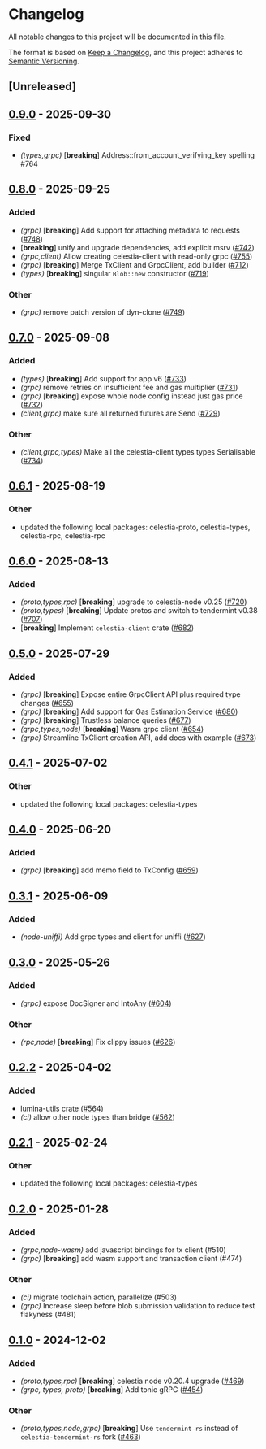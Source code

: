 # Changelog

All notable changes to this project will be documented in this file.

The format is based on [Keep a Changelog](https://keepachangelog.com/en/1.0.0/),
and this project adheres to [Semantic Versioning](https://semver.org/spec/v2.0.0.html).

## [Unreleased]

## [0.9.0](https://github.com/eigerco/lumina/compare/celestia-grpc-v0.8.0...celestia-grpc-v0.9.0) - 2025-09-30

### Fixed

- *(types,grpc)* [**breaking**] Address::from_account_verifying_key spelling #764

## [0.8.0](https://github.com/eigerco/lumina/compare/celestia-grpc-v0.7.0...celestia-grpc-v0.8.0) - 2025-09-25

### Added

- *(grpc)* [**breaking**] Add support for attaching metadata to requests ([#748](https://github.com/eigerco/lumina/pull/748))
- [**breaking**] unify and upgrade dependencies, add explicit msrv ([#742](https://github.com/eigerco/lumina/pull/742))
- *(grpc,client)* Allow creating celestia-client with read-only grpc ([#755](https://github.com/eigerco/lumina/pull/755))
- *(grpc)* [**breaking**] Merge TxClient and GrpcClient, add builder ([#712](https://github.com/eigerco/lumina/pull/712))
- *(types)* [**breaking**] singular `Blob::new` constructor ([#719](https://github.com/eigerco/lumina/pull/719))

### Other

- *(grpc)* remove patch version of dyn-clone ([#749](https://github.com/eigerco/lumina/pull/749))

## [0.7.0](https://github.com/eigerco/lumina/compare/celestia-grpc-v0.6.1...celestia-grpc-v0.7.0) - 2025-09-08

### Added

- *(types)* [**breaking**] Add support for app v6 ([#733](https://github.com/eigerco/lumina/pull/733))
- *(grpc)* remove retries on insufficient fee and gas multiplier ([#731](https://github.com/eigerco/lumina/pull/731))
- *(grpc)* [**breaking**] expose whole node config instead just gas price ([#732](https://github.com/eigerco/lumina/pull/732))
- *(client,grpc)* make sure all returned futures are Send ([#729](https://github.com/eigerco/lumina/pull/729))

### Other

- *(client,grpc,types)* Make all the celestia-client types types Serialisable ([#734](https://github.com/eigerco/lumina/pull/734))

## [0.6.1](https://github.com/eigerco/lumina/compare/celestia-grpc-v0.6.0...celestia-grpc-v0.6.1) - 2025-08-19

### Other

- updated the following local packages: celestia-proto, celestia-types, celestia-rpc, celestia-rpc

## [0.6.0](https://github.com/eigerco/lumina/compare/celestia-grpc-v0.5.0...celestia-grpc-v0.6.0) - 2025-08-13

### Added

- *(proto,types,rpc)* [**breaking**] upgrade to celestia-node v0.25 ([#720](https://github.com/eigerco/lumina/pull/720))
- *(proto,types)* [**breaking**] Update protos and switch to tendermint v0.38 ([#707](https://github.com/eigerco/lumina/pull/707))
- [**breaking**] Implement `celestia-client` crate ([#682](https://github.com/eigerco/lumina/pull/682))

## [0.5.0](https://github.com/eigerco/lumina/compare/celestia-grpc-v0.4.1...celestia-grpc-v0.5.0) - 2025-07-29

### Added

- *(grpc)* [**breaking**] Expose entire GrpcClient API plus required type changes  ([#655](https://github.com/eigerco/lumina/pull/655))
- *(grpc)* [**breaking**] Add support for Gas Estimation Service ([#680](https://github.com/eigerco/lumina/pull/680))
- *(grpc)* [**breaking**] Trustless balance queries ([#677](https://github.com/eigerco/lumina/pull/677))
- *(grpc,types,node)* [**breaking**] Wasm grpc client ([#654](https://github.com/eigerco/lumina/pull/654))
- *(grpc)* Streamline TxClient creation API, add docs with example ([#673](https://github.com/eigerco/lumina/pull/673))

## [0.4.1](https://github.com/eigerco/lumina/compare/celestia-grpc-v0.4.0...celestia-grpc-v0.4.1) - 2025-07-02

### Other

- updated the following local packages: celestia-types

## [0.4.0](https://github.com/eigerco/lumina/compare/celestia-grpc-v0.3.1...celestia-grpc-v0.4.0) - 2025-06-20

### Added

- *(grpc)* [**breaking**] add memo field to TxConfig ([#659](https://github.com/eigerco/lumina/pull/659))

## [0.3.1](https://github.com/eigerco/lumina/compare/celestia-grpc-v0.3.0...celestia-grpc-v0.3.1) - 2025-06-09

### Added

- *(node-uniffi)* Add grpc types and client for uniffi ([#627](https://github.com/eigerco/lumina/pull/627))

## [0.3.0](https://github.com/eigerco/lumina/compare/celestia-grpc-v0.2.2...celestia-grpc-v0.3.0) - 2025-05-26

### Added

- *(grpc)* expose DocSigner and IntoAny ([#604](https://github.com/eigerco/lumina/pull/604))

### Other

- *(rpc,node)* [**breaking**] Fix clippy issues ([#626](https://github.com/eigerco/lumina/pull/626))

## [0.2.2](https://github.com/eigerco/lumina/compare/celestia-grpc-v0.2.1...celestia-grpc-v0.2.2) - 2025-04-02

### Added

- lumina-utils crate ([#564](https://github.com/eigerco/lumina/pull/564))
- *(ci)* allow other node types than bridge ([#562](https://github.com/eigerco/lumina/pull/562))

## [0.2.1](https://github.com/eigerco/lumina/compare/celestia-grpc-v0.2.0...celestia-grpc-v0.2.1) - 2025-02-24

### Other

- updated the following local packages: celestia-types

## [0.2.0](https://github.com/eigerco/lumina/compare/celestia-grpc-v0.1.0...celestia-grpc-v0.2.0) - 2025-01-28

### Added

- *(grpc,node-wasm)* add javascript bindings for tx client (#510)
- *(grpc)* [**breaking**] add wasm support and transaction client (#474)

### Other

- *(ci)* migrate toolchain action, parallelize (#503)
- *(grpc)* Increase sleep before blob submission validation to reduce test flakyness (#481)

## [0.1.0](https://github.com/eigerco/lumina/releases/tag/celestia-grpc-v0.1.0) - 2024-12-02

### Added

- *(proto,types,rpc)* [**breaking**] celestia node v0.20.4 upgrade ([#469](https://github.com/eigerco/lumina/pull/469))
- *(grpc, types, proto)* [**breaking**] Add tonic gRPC ([#454](https://github.com/eigerco/lumina/pull/454))

### Other

- *(proto,types,node,grpc)* [**breaking**] Use `tendermint-rs` instead of `celestia-tendermint-rs` fork ([#463](https://github.com/eigerco/lumina/pull/463))
